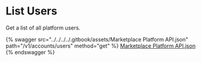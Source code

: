 # List Users

Get a list of all platform users.

{% swagger src="../../../../.gitbook/assets/Marketplace Platform API.json" path="/v1/accounts/users" method="get" %}
[Marketplace Platform API.json](<../../../../.gitbook/assets/Marketplace Platform API.json>)
{% endswagger %}
